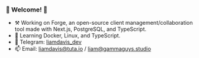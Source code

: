 ### 🌄 Welcome! 🌄

- ⚒ Working on Forge, an open-source client management/collaboration tool made with Next.js, PostgreSQL, and TypeScript.
- 🌱 Learning Docker, Linux, and TypeScript.
- 💬 Telegram: [liamdavis_dev](https://www.t.me/liamdavis_dev)
- 📫 Email: [liamdavis@tuta.io](mailto:liamdavis@tuta.io) / [liam@gammaguys.studio](mailto:liam@gammaguys.studio)
